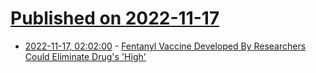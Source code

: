 # [Published on 2022-11-17](index.md)

* [2022-11-17, 02:02:00](https://science.slashdot.org/story/22/11/16/2250227/fentanyl-vaccine-developed-by-researchers-could-eliminate-drugs-high?utm_source=rss1.0mainlinkanon&utm_medium=feed) - [Fentanyl Vaccine Developed By Researchers Could Eliminate Drug's 'High'](https://science.slashdot.org/story/22/11/16/2250227/fentanyl-vaccine-developed-by-researchers-could-eliminate-drugs-high?utm_source=rss1.0mainlinkanon&utm_medium=feed)
